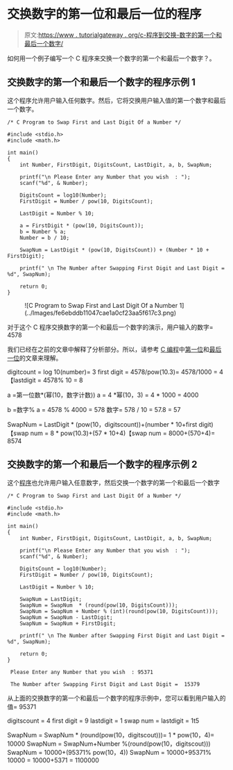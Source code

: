 # 交换数字的第一位和最后一位的程序

> 原文:[https://www . tutorialgateway . org/c-程序到交换-数字的第一个和最后一个数字/](https://www.tutorialgateway.org/c-program-to-swap-first-and-last-digit-of-a-number/)

如何用一个例子编写一个 C 程序来交换一个数字的第一个和最后一个数字？。

## 交换数字的第一个和最后一个数字的程序示例 1

这个程序允许用户输入任何数字。然后，它将交换用户输入值的第一个数字和最后一个数字。

```
/* C Program to Swap First and Last Digit Of a Number */

#include <stdio.h>
#include <math.h>

int main()
{
  	int Number, FirstDigit, DigitsCount, LastDigit, a, b, SwapNum;

  	printf("\n Please Enter any Number that you wish  : ");
  	scanf("%d", & Number);

  	DigitsCount = log10(Number); 	
  	FirstDigit = Number / pow(10, DigitsCount);

  	LastDigit = Number % 10;

  	a = FirstDigit * (pow(10, DigitsCount));
  	b = Number % a;
  	Number = b / 10;

  	SwapNum = LastDigit * (pow(10, DigitsCount)) + (Number * 10 + FirstDigit);

	printf(" \n The Number after Swapping First Digit and Last Digit =  %d", SwapNum);

  	return 0;
}
```

<figure class="wp-block-image">![C Program to Swap First and Last Digit Of a Number 1](../Images/fe6ebddb11047cae1a0cf23aa5f617c3.png)</figure>

对于这个 C 程序交换数字的第一个和最后一个数字的演示，用户输入的数字= 4578

我们已经在之前的文章中解释了分析部分。所以，请参考 [C 编程](https://www.tutorialgateway.org/c-programming/)中[第一位](https://www.tutorialgateway.org/c-program-to-find-first-digit-of-a-number/)和[最后一位](https://www.tutorialgateway.org/c-program-find-last-digit-number/)的文章来理解。

digitcount = log 10(number)= 3
first digit = 4578/pow(10.3)= 4578/1000 = 4
【lastdigit = 4578% 10 = 8

a =第一位数*(幂(10，数字计数))
a = 4 *幂(10，3) = 4 * 1000 = 4000

b =数字% a = 4578 % 4000 = 578
数字= 578 / 10 = 57.8 = 57

SwapNum = LastDigit * (pow(10，digitscount))+(number * 10+first digit)【swap num = 8 * pow(10.3)+(57 * 10+4)【swap num = 8000+(570+4)= 8574

## 交换数字的第一个和最后一个数字的程序示例 2

这个[程序](https://www.tutorialgateway.org/c-programming-examples/)也允许用户输入任意数字，然后交换一个数字的第一个和最后一个数字

```
/* C Program to Swap First and Last Digit Of a Number */

#include <stdio.h>
#include <math.h>

int main()
{
  	int Number, FirstDigit, DigitsCount, LastDigit, a, b, SwapNum;

  	printf("\n Please Enter any Number that you wish  : ");
  	scanf("%d", & Number);

  	DigitsCount = log10(Number); 	
  	FirstDigit = Number / pow(10, DigitsCount);

  	LastDigit = Number % 10;

  	SwapNum = LastDigit;
  	SwapNum = SwapNum  * (round(pow(10, DigitsCount)));
  	SwapNum = SwapNum + Number % (int)(round(pow(10, DigitsCount)));
  	SwapNum = SwapNum - LastDigit;
  	SwapNum = SwapNum + FirstDigit;

	printf(" \n The Number after Swapping First Digit and Last Digit =  %d", SwapNum);

  	return 0;
}
```

```
 Please Enter any Number that you wish  : 95371

 The Number after Swapping First Digit and Last Digit =  15379
```

从上面的交换数字的第一个和最后一个数字的程序示例中，您可以看到用户输入的值= 95371

digitscount = 4
first digit = 9
lastdigit = 1
swap num = lastdigit = 1t5

SwapNum = SwapNum * (round(pow(10，digitscout)))= 1 * pow(10，4)= 10000
SwapNum = SwapNum+Number %(round(pow(10，digitscout)))
SwapNum = 10000+(95371% pow(10，4))
SwapNum = 10000+95371% 10000 = 10000+5371 = 1100000